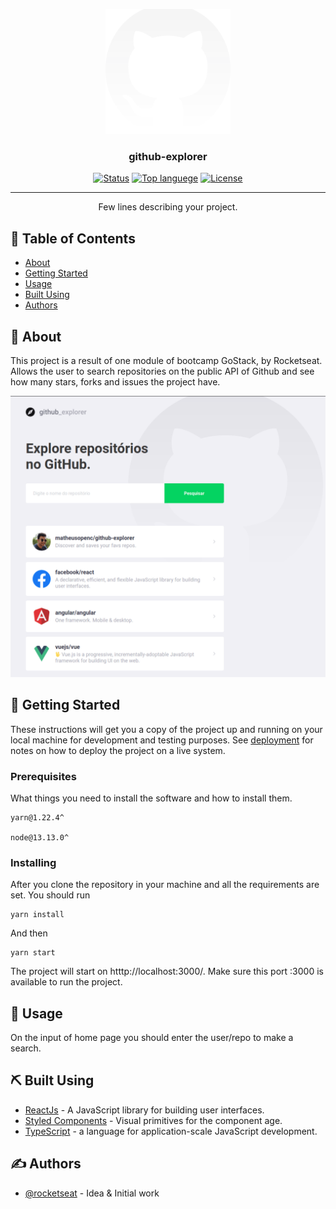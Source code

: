 <p align="center">
  <a href="" rel="noopener">
 <img width=200px height=200px src="src/assets/github-background.svg" alt="Project logo"></a>
</p>

<h3 align="center">github-explorer</h3>

<div align="center">

[![Status](https://img.shields.io/badge/status-active-success.svg)]()
[![Top languege](https://img.shields.io/github/languages/top/matheusopenc/github-explorer)]()
[![License](https://img.shields.io/badge/license-MIT-blue.svg)](/LICENSE)

</div>

---

<p align="center"> Few lines describing your project.
    <br>
</p>

## 📝 Table of Contents

- [About](#about)
- [Getting Started](#getting_started)
- [Usage](#usage)
- [Built Using](#built_using)
- [Authors](#authors)

## 🧐 About <a name = "about"></a>

This project is a result of one module of bootcamp GoStack, by Rocketseat. Allows the user to search repositories on the public API of Github and see how many stars, forks and issues the project have.

<a href="https://githubexplorernunes.netlify.app/" ><img width=950px src="src/assets/github-explorer-live.png" alt="Print live"></a>

## 🏁 Getting Started <a name = "getting_started"></a>

These instructions will get you a copy of the project up and running on your local machine for development and testing purposes. See [deployment](#deployment) for notes on how to deploy the project on a live system.

### Prerequisites

What things you need to install the software and how to install them.

```
yarn@1.22.4^

node@13.13.0^
```

### Installing

After you clone the repository in your machine and all the requirements are set.
You should run

```
yarn install
```

And then

```
yarn start
```

The project will start on htttp://localhost:3000/.
Make sure this port :3000 is available to run the project.

## 🎈 Usage <a name="usage"></a>

On the input of home page you should enter the user/repo to make a search.

## ⛏️ Built Using <a name = "built_using"></a>

- [ReactJs](https://reactjs.org/) - A JavaScript library for building user interfaces.
- [Styled Components](https://styled-components.com/) - Visual primitives for the component age.
- [TypeScript](https://expressjs.com/) - a language for application-scale JavaScript development.

## ✍️ Authors <a name = "authors"></a>

- [@rocketseat](https://github.com/rocketseat) - Idea & Initial work
